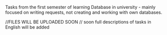 Tasks from the first semester of learning Database in university - mainly focused on writing requests, not creating and working with own databases.

//FILES WILL BE UPLOADED SOON
// soon full descriptions of tasks in English will be added
